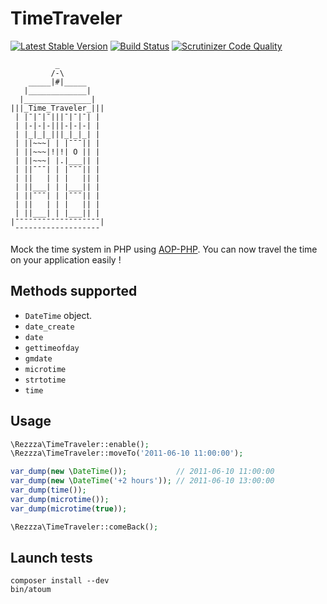 TimeTraveler
===========

[![Latest Stable Version](https://poser.pugx.org/rezzza/time-traveler/v/stable.png)](https://packagist.org/packages/rezzza/time-traveler) [![Build Status](https://secure.travis-ci.org/rezzza/TimeTraveler.png)](http://travis-ci.org/rezzza/TimeTraveler) [![Scrutinizer Code Quality](https://scrutinizer-ci.com/g/rezzza/TimeTraveler/badges/quality-score.png?b=master)](https://scrutinizer-ci.com/g/rezzza/TimeTraveler/?branch=master)

`````
          _
         /-\
    _____|#|_____
   |_____________|
  |_______________|
|||_Time_Traveler_|||
 | |¯|¯|¯|||¯|¯|¯| |
 | |-|-|-|||-|-|-| |
 | |_|_|_|||_|_|_| |
 | ||~~~| | |¯¯¯|| |
 | ||~~~|!|!| O || |
 | ||~~~| |.|___|| |
 | ||¯¯¯| | |¯¯¯|| |
 | ||   | | |   || |
 | ||___| | |___|| |
 | ||¯¯¯| | |¯¯¯|| |
 | ||   | | |   || |
 | ||___| | |___|| |
|¯¯¯¯¯¯¯¯¯¯¯¯¯¯¯¯¯¯¯|
 ¯¯¯¯¯¯¯¯¯¯¯¯¯¯¯¯¯¯¯
`````

Mock the time system in PHP using [AOP-PHP](https://github.com/AOP-PHP/AOP). You can now travel the time on your application easily !


Methods supported
-----------------

- `DateTime` object.
- `date_create`
- `date`
- `gettimeofday`
- `gmdate`
- `microtime`
- `strtotime`
- `time`

Usage
-----

```php
\Rezzza\TimeTraveler::enable();
\Rezzza\TimeTraveler::moveTo('2011-06-10 11:00:00');

var_dump(new \DateTime());           // 2011-06-10 11:00:00
var_dump(new \DateTime('+2 hours')); // 2011-06-10 13:00:00
var_dump(time());
var_dump(microtime());
var_dump(microtime(true));

\Rezzza\TimeTraveler::comeBack();
```


Launch tests
------------

```
composer install --dev
bin/atoum
```
